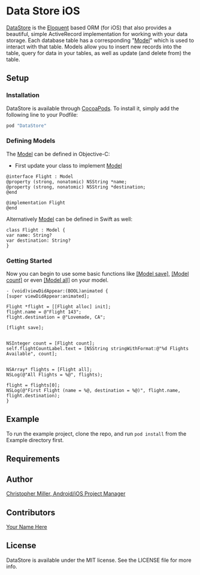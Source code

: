 # Data Store iOS
[DataStore](http://the-mac.github.io/data-store-ios) is the [Eloquent](https://laravel.com/docs/5.1/eloquent) based ORM (for iOS) that also provides a beautiful, simple ActiveRecord implementation for working with your data storage. Each database table has a corresponding "[Model](http://the-mac.github.io/data-store-ios/Classes/Model.html)" which is used to interact with that table. Models allow you to insert new records into the table, query for data in your tables, as well as update (and delete from) the table.

## Setup

### Installation

DataStore is available through [CocoaPods](http://cocoapods.org). To install
it, simply add the following line to your Podfile:

```ruby
pod "DataStore"
```

### Defining Models

The [Model](http://the-mac.github.io/data-store-ios/Classes/Model.html) can be defined in Objective-C:


* First update your class to implement [Model](http://the-mac.github.io/data-store-ios/Classes/Model.html)
```
@interface Flight : Model
@property (strong, nonatomic) NSString *name;
@property (strong, nonatomic) NSString *destination;
@end

@implementation Flight
@end
```

Alternatively [Model](http://the-mac.github.io/data-store-ios/Classes/Model.html) can be defined in Swift as well:
```    
class Flight : Model {
var name: String?
var destination: String?
}
```

### Getting Started
Now you can begin to use some basic functions like [[Model save]](), [[Model count]]() or even [[Model all]]() on your model.
```
- (void)viewDidAppear:(BOOL)animated {
[super viewDidAppear:animated];

Flight *flight = [[Flight alloc] init];
flight.name = @"Flight 143";
flight.destination = @"Lovemade, CA";

[flight save];


NSInteger count = [Flight count];
self.flightCountLabel.text = [NSString stringWithFormat:@"%d Flights Available", count];


NSArray* flights = [Flight all];
NSLog(@"All Flights = %@", flights);

flight = flights[0];
NSLog(@"First Flight (name = %@, destination = %@)", flight.name, flight.destination);
}
```

## Example

To run the example project, clone the repo, and run `pod install` from the Example directory first.

## Requirements

## Author

[Christopher Miller, Android/iOS Project Manager](https://github.com/cdm2012)

## Contributors

[Your Name Here](#)

## License

DataStore is available under the MIT license. See the LICENSE file for more info.
